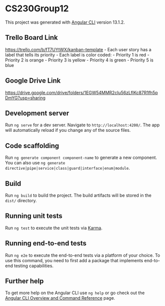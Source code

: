 # CS230Group12

This project was generated with [Angular CLI](https://github.com/angular/angular-cli) version 13.1.2.

## Trello Board Link
https://trello.com/b/fT7UYtWX/kanban-template
    - Each user story has a label that tells its priority
    - Each label is color coded:
        - Priority 1 is red
        - Priority 2 is orange
        - Priority 3 is yellow
        - Priority 4 is green
        - Priority 5 is blue

## Google Drive Link
https://drive.google.com/drive/folders/1EGW54MMR2cIu56zLfIKc87R1fh5pDmYG?usp=sharing

## Development server

Run `ng serve` for a dev server. Navigate to `http://localhost:4200/`. The app will automatically reload if you change any of the source files.

## Code scaffolding

Run `ng generate component component-name` to generate a new component. You can also use `ng generate directive|pipe|service|class|guard|interface|enum|module`.

## Build

Run `ng build` to build the project. The build artifacts will be stored in the `dist/` directory.

## Running unit tests

Run `ng test` to execute the unit tests via [Karma](https://karma-runner.github.io).

## Running end-to-end tests

Run `ng e2e` to execute the end-to-end tests via a platform of your choice. To use this command, you need to first add a package that implements end-to-end testing capabilities.

## Further help

To get more help on the Angular CLI use `ng help` or go check out the [Angular CLI Overview and Command Reference](https://angular.io/cli) page.
